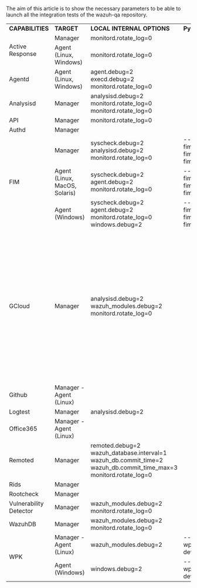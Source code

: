 The aim of this article is to show the necessary parameters to be able to launch all the integration tests of the wazuh-qa repository.

<table>
 <tr>
  <td><strong>CAPABILITIES</strong></td>
  <td><strong>TARGET</strong></td>
  <td><strong>LOCAL INTERNAL OPTIONS</strong></td>
  <td><strong>Pytest ARGS - Local </strong></td>
  <td><strong>Notes </strong></td>
 </tr>
 <tr>
  <td rowspan="2">Active Response</td>
  <td> Manager</td>
  <td>monitord.rotate_log=0</td>
  <td>&nbsp;</td>
  <td></td>
 </tr>
 <tr>
 <td> Agent (Linux, Windows)</td>
  <td>monitord.rotate_log=0</td>
  <td>&nbsp;</td>
  <td></td>
 </tr>

  <tr>
  <td>Agentd</td>
  <td> Agent (Linux, Windows)</td>
  <td>agent.debug=2<br/>execd.debug=2<br/>monitord.rotate_log=0</td>
  <td>&nbsp;</td>
  <td></td>
 </tr>

 <tr>
  <td>Analysisd</td>
  <td> Manager </td>
  <td>analysisd.debug=2<br/>monitord.rotate_log=0<br/>monitord.rotate_log=0</td>
  <td>&nbsp;</td>
  <td></td>
 </tr>

 <tr>
  <td>API</td>
  <td> Manager </td>
  <td>monitord.rotate_log=0</td>
  <td>&nbsp;</td>
  <td></td>
 </tr>

 <tr>
  <td>Authd</td>
  <td>Manager </td>
  <td></td>
  <td>&nbsp;</td>
  <td></td>
 </tr>

 <tr>
  <td rowspan="3">FIM</td>
  <td>Manager </td>
  <td>syscheck.debug=2<br/>analysisd.debug=2<br/>monitord.rotate_log=0</td>
  <td> --tier 0 --tier 1 --fim_mode="realtime" --fim_mode="whodata" --fim_mode="scheduled"</td>
  <td></td>
 </tr>
 <tr>
  <td>Agent (Linux, MacOS, Solaris) </td>
  <td>syscheck.debug=2<br/>agent.debug=2<br/>monitord.rotate_log=0</td>
  <td>--tier 0 --tier 1 --fim_mode="realtime" --fim_mode="whodata" --fim_mode="scheduled"</td>
  <td></td>
 </tr>
 <tr>
  <td>Agent (Windows) </td>
  <td>syscheck.debug=2<br/>agent.debug=2<br/>monitord.rotate_log=0<br/>windows.debug=2</td>
  <td>--tier 0 --tier 1 --fim_mode="realtime" --fim_mode="whodata" --fim_mode="scheduled"</td>
  <td></td>
 </tr>
 <tr>
  <td>GCloud</td>
  <td>Manager </td>
  <td>analysisd.debug=2<br/>wazuh_modules.debug=2<br/>monitord.rotate_log=0</td>
  <td></td>
  <td><ul><li> It requires creating on "test_gcloud/data/" a file with name "configuration.yaml" that will contain the credentials.</li> 
           <li>This execution cannot be launched simultaneously. It is necessary to launch one execution first, and when you finish launching the next one since they share a license, and that usually causes failures in the executions. </li> 
 </ul></td></tr>
 <tr>
  <td>Github</td>
  <td> Manager - Agent (Linux)</td>
  <td></td>
  <td>&nbsp;</td>
  <td></td>
 </tr>
 <tr>
  <td>Logtest</td>
  <td>Manager </td>
  <td>analysisd.debug=2</td>
  <td>&nbsp;</td>
  <td></td>
 </tr>
 <tr>
  <td>Office365</td>
  <td> Manager - Agent (Linux)</td>
  <td></td>
  <td>&nbsp;</td>
  <td></td>
 </tr>
 <tr>
  <td>Remoted</td>
  <td>Manager </td>
  <td>remoted.debug=2<br/>wazuh_database.interval=1<br/>wazuh_db.commit_time=2<br/>wazuh_db.commit_time_max=3<br/>monitord.rotate_log=0</td>
  <td>&nbsp;</td>
  <td></td>
 </tr>

 <tr>
  <td>Rids</td>
  <td>Manager</td>
  <td></td>
  <td>&nbsp;</td>
  <td></td>
 </tr>
 <tr>
  <td>Rootcheck</td>
  <td>Manager</td>
  <td></td>
  <td>&nbsp;</td>
  <td></td>
 </tr>
 <tr>
  <td>Vulnerability Detector</td>
  <td>Manager </td>
  <td>wazuh_modules.debug=2<br/>monitord.rotate_log=0</td>
  <td>&nbsp;</td>
  <td></td>
 </tr>
 <tr>
  <td>WazuhDB</td>
  <td>Manager </td>
  <td>wazuh_modules.debug=2<br/>monitord.rotate_log=0</td>
  <td></td>
  <td></td>
 </tr>

 <tr>
  <td rowspan="2">WPK</td>
  <td>Manager -  Agent (Linux) </td>
  <td>wazuh_modules.debug=2</td>
  <td>--wpk_version=v4.x.x --wpk_package_path='packages-dev.wazuh.com/folder_name/wpk/'</td>
  <td></td>
 </tr>
  <td>Agent (Windows)</td>
  <td>windows.debug=2</td>
  <td>--wpk_version=v4.x.x  --wpk_package_path='packages-dev.wazuh.com/folder_name/wpk/'</td>
  <td></td>
 </tr>

</table>
